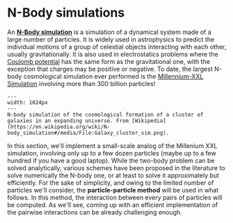 # N-Body simulations

An [**N-Body simulation**](https://en.wikipedia.org/wiki/N-body_simulation) is a simulation of a dynamical system made of a large number of particles.
It is widely used in astrophysics to predict the individual motions of a group of celestial objects interacting with each other, usually gravitationally.
It is also used in electrostatics problems where the [Coulomb potential](https://en.wikipedia.org/wiki/Electric_potential#Electric_potential_due_to_a_point_charge) has the same form as the gravitational one, with the exception that charges may be positive or negative.
To date, the largest N-body cosmological simulation ever performed is the [Millennium-XXL Simulation](http://galformod.mpa-garching.mpg.de/mxxlbrowser/) involving more than 300 billion particles!

```{figure} https://upload.wikimedia.org/wikipedia/commons/b/b0/Galaxy_cluster_sim.png
---
width: 1024px
---
N-body simulation of the cosmological formation of a cluster of galaxies in an expanding universe. From [Wikipedia](https://en.wikipedia.org/wiki/N-body_simulation#/media/File:Galaxy_cluster_sim.png).
```

In this section, we'll implement a small-scale analog of the Millenium XXL simulation, involving only up to a few dozen particles (maybe up to a few hundred if you have a good laptop).
While the two-body problem can be solved analytically, various schemes have been proposed in the literature to solve numerically the N-body one, or at least to solve it approximately but efficiently.
For the sake of simplicity, and owing to the limited number of particles we'll consider, the **particle-particle method** will be used in what follows.
In this method, the interaction between every pairs of particles will be computed.
As we'll see, coming up with an efficient implementation of the pairwise interactions can be already challenging enough.

